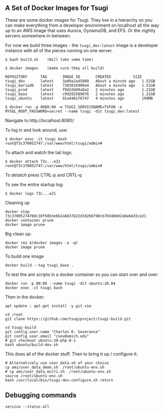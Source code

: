 A Set of Docker Images for Tsugi
--------------------------------

These are some docker images for Tsugi.  They live in a hierarchy so you can make
everything from a developer environment on localhost all the way up to an AWS image
that uses Aurora, DynamoDB, and EFS.  Or the nightly servers somewhere in-between.


For now we build three images - the `tsugi_dev:latest` image is a developer instance
with all of the pieces running on one server.

    $ bash build.sh    (Will take some time)

    $ docker images    (make sure they all build)

    REPOSITORY      TAG       IMAGE ID       CREATED          SIZE
    tsugi_dev       latest    3a09a1ad5889   About a minute ago   1.52GB
    tsugi_mariadb   latest    7303816909e4   About a minute ago   1.51GB
    tsugi_prod      latest    f9d2dd49a0a2   2 minutes ago        1.21GB
    tsugi_base      latest    c99202589076   2 minutes ago        1.21GB
    tsugi_ubuntu    latest    91a4461f6747   4 minutes ago        199MB

    $ docker run -p 8080:80 -e TSUGI_SERVICENAME=TSFUN -e MYSQL_ROOT_PASSWORD=secret --name tsugi -dit tsugi_dev:latest

Navigate to http://localhost:8080/

To log in and look around, use:

    $ docker exec -it tsugi bash
    root@73c370052747:/var/www/html/tsugi/admin# 

To attach and watch the tail logs:

    $ docker attach 73c...e21
    root@73c370052747:/var/www/html/tsugi/admin# 

To detatch press CTRL-p and CRTL-q

To see the entire startup log:

    $ docker logs 73c...e21

Cleaning up

    docker stop 73c3700527470dc10f58b3e6b2a8837b22d3d2b6790cb70346b02a8a64d3ce21
    docker container prune
    docker image prune

Big clean up:

    docker rmi $(docker images -a -q)
    docker image prune

To build one image

    docker build --tag tsugi_base .

To test the ami scripts in a docker container so you can start over and over:

    docker run -p 80:80 --name tsugi -dit ubuntu:20.04
    docker exec -it tsugi bash

Then in the docker:

    apt update ; apt-get install -y git vim

    cd /root
    git clone https://github.com/tsugiproject/tsugi-build.git

    cd tsugi-build
    git config user.name "Charles R. Severance"
    git config user.email "csev@umich.edu"
    # git checkout ubuntu-20-php-8-1
    bash ubuntu/build-dev.sh 

This does all of the docker stuff.  Then to bring it up / configure it:

    # Alternatively use user_data.sh of your choice
    cp ami/user_data_demo.sh  /root/ubuntu-env.sh
    # cp ami/user_data_multi.sh  /root/ubuntu-env.sh
    source /root/ubuntu-env.sh
    bash /usr/local/bin/tsugi-dev-configure.sh return

Debugging commands
------------------

    service --status-all

